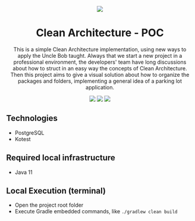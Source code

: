 <div align="center">

![](https://img.shields.io/badge/Status-Done-brightgreen)

</div>

<div align="center">

# Clean Architecture - POC

This is a simple Clean Architecture implementation, using new ways to apply the Uncle Bob taught. Always that we start a new project in a professional environment, the developers' team have long discussions about how to struct in an easy way the concepts of Clean Architecture. Then this project aims to give a visual solution about how to organize the packages and folders, implementing a general idea of a parking lot application.

![](https://img.shields.io/badge/Autor-Welington%20Larsen-brightgreen)
![](https://img.shields.io/badge/Language-Kotlin-brightgreen)
![](https://img.shields.io/badge/Framework-Micronaut-brightgreen)
</div>

## Technologies

- PostgreSQL
- Kotest

## Required local infrastructure
- Java 11

## Local Execution (terminal)
- Open the project root folder
- Execute Gradle embedded commands, like `./gradlew clean build`